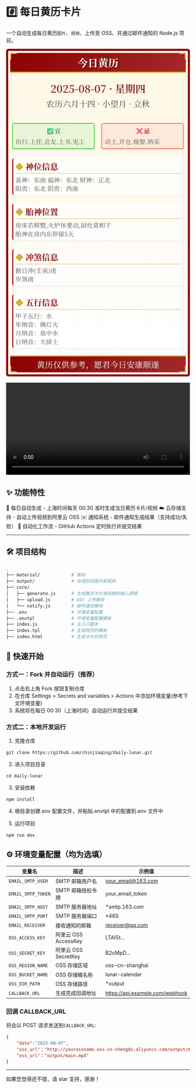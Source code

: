 # #️⃣ 每日黄历卡片

一个自动生成每日黄历`图片`、`视频`、上传至 OSS、并通过邮件通知的 Node.js 项目。

![卡片预览](output/main.png)

<video controls width="100%">
  <source src="output/main.mp4" type="video/mp4">
  您的浏览器不支持视频播放
</video>

## ✨ 功能特性

📅 每日自动生成 - 上海时间每天 00:30 准时生成当日黄历卡片/视频
☁️ 云存储支持 - 自动上传视频到阿里云 OSS
✉️ 通知系统 - 邮件通知生成结果（支持成功/失败）
🔄 自动化工作流 - GitHub Actions 定时执行并提交结果

---

## 🛠️ 项目结构

```bash
.
├── material/            # 素材
├── output/              # 合成后的图片和视频
├── core/
│   ├── generate.js      # 生成黄历卡片或视频的核心逻辑
│   ├── upload.js        # OSS 上传模块
│   └── notify.js        # 邮件通知模块
├── .env                 # 环境变量配置
├── .envtpl              # 环境变量配置模板
├── index.js             # 主入口脚本
├── index.tpl            # 生成网页的模板
├── index.html           # 生成卡片的网页
```

## 🚀 快速开始

### 方式一：Fork 并自动运行（推荐）

1. 点击右上角 Fork 按钮复制仓库
2. 在仓库 Settings > Secrets and variables > Actions 中添加环境变量(参考下文环境变量)
3. 系统将在每日 00:30（上海时间）自动运行并提交结果

### 方式二：本地开发运行

1. 克隆仓库

```
git clone https://github.com/chinjiaqing/daily-lunar.git
```

2. 进入项目目录

```
cd daily-lunar
```

3. 安装依赖

```
npm install
```

4. 根目录创建.env 配置文件，并粘贴.envtpl 中的配置到.env 文件中

5. 运行项目

```
npm run dev
```

## ⚙️ 环境变量配置（均为选填）

| 变量名             | 描述                 | 示例值                          |
| ------------------ | -------------------- | ------------------------------- |
| `EMAIL_SMTP_USER`  | SMTP 邮箱用户名      | your_email@163.com              |
| `EMAIL_SMTP_TOKEN` | SMTP 邮箱授权令牌    | your_email_token                |
| `EMAIL_SMTP_HOST`  | SMTP 服务器地址      | \*smtp.163.com                  |
| `EMAIL_SMTP_PORT`  | SMTP 服务器端口      | \*465                           |
| `EMAIL_RECEIVER`   | 接收通知的邮箱       | receiver@qq.com                 |
| `OSS_ACCESS_KEY`   | 阿里云 OSS AccessKey | LTAI5t...                       |
| `OSS_SECRET_KEY`   | 阿里云 OSS SecretKey | B2cMpD...                       |
| `OSS_REGION_NAME`  | OSS 存储区域         | oss-cn-shanghai                 |
| `OSS_BUCKET_NAME`  | OSS 存储桶名称       | lunar-calendar                  |
| `OSS_DIR_PATH`     | OSS 存储路径         | \*output                        |
| `CALLBACK_URL`     | 生成完成回调地址     | https://api.example.com/webhook |

### 回调 CALLBACK_URL

将会以 POST 请求发送到`CALLBACK_URL`:

```json
{
    "date":"2025-08-07",
    "oss_url"："http://yourossname.oss-cn-chengdu.aliyuncs.com/output/main.mp4",
    "oss_url"："output/main.mp4"
}
```

---

如果您觉得还不错，请 star 支持，感谢！

